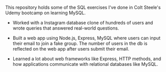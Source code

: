 This repository holds some of the SQL exercises I've done in Colt Steele's Udemy bootcamp on learning MySQL.

- Worked with a Instagram database clone of hundreds of users and wrote queries that answered real-world questions.

- Built a web app using Node.js, Express, MySQL where users can input their email to join a fake group. The number of users in the db is reflected on the web app after users submit their email.

- Learned a lot about web frameworks like Express, HTTP methods, and how applications communicate with relational databases like MySQL.
